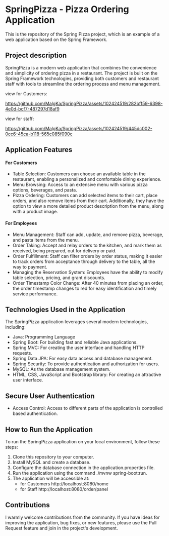 # SpringPizza - Pizza Ordering Application

This is the repository of the Spring Pizza project, which is an example of a web application based on the Spring
Framework.

## Project description

SpringPizza is a modern web application that combines the convenience and simplicity of ordering pizza in a restaurant.
The project is built on the Spring Framework technologies, providing both customers and restaurant staff with tools to
streamline the ordering process and menu management.

view for Customers:

https://github.com/MalgKa/SpringPizza/assets/102424519/282bff59-6398-4e0d-bcf7-487297d18af9


view for staff:

https://github.com/MalgKa/SpringPizza/assets/102424519/445dc002-0cc6-45ca-b118-565c085f090c


## Application Features

#### For Customers

- Table Selection: Customers can choose an available table in the restaurant, enabling a personalized and comfortable
  dining experience.
- Menu Browsing: Access to an extensive menu with various pizza options, beverages, and pasta.
- Pizza Ordering: Customers can add selected items to their cart, place orders, and also remove items
  from their cart. Additionally, they have the option to view a more detailed product description from the menu, along
  with a product image.

#### For Employees

- Menu Management: Staff can add, update, and remove pizza, beverage, and pasta items from the menu.
- Order Taking: Accept and relay orders to the kitchen, and mark them as received, being prepared, out for delivery or
  paid.
- Order Fulfillment: Staff can filter orders by order status, making it easier to track orders from acceptance through
  delivery to the table, all the way to payment.
- Managing the Reservation System: Employees have the ability to modify table selection, pricing, and grant discounts.
- Order Timestamp Color Change: After 40 minutes from placing an order, the order timestamp changes to red for easy
  identification and timely service performance.

## Technologies Used in the Application

The SpringPizza application leverages several modern technologies, including:

- Java: Programming Language
- Spring Boot: For building fast and reliable Java applications.
- Spring MVC: For creating the user interface and handling HTTP requests.
- Spring Data JPA: For easy data access and database management.
- Spring Security: To provide authentication and authorization for users.
- MySQL: As the database management system.
- HTML, CSS, JavaScript and Bootstrap library: For creating an attractive user interface.

## Secure User Authentication

- Access Control: Access to different parts of the application is controlled based authentication.

## How to Run the Application

To run the SpringPizza application on your local environment, follow these steps:

1. Clone this repository to your computer.
2. Install MySQL and create a database.
3. Configure the database connection in the application.properties file.
4. Run the application using the command ./mvnw spring-boot:run.
5. The application will be accessible at:
    - for Customers http://localhost:8080/home
    - for Staff http://localhost:8080/order/panel

## Contributions

I warmly welcome contributions from the community. If you have ideas for improving the application, bug fixes, or new
features, please use the Pull Request feature and join in the project's development.
